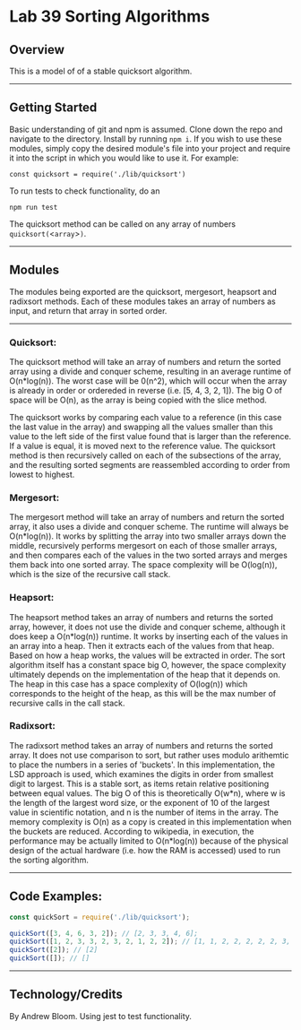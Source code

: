 # Lab 39 Sorting Algorithms

## Overview

This is a model of of a stable quicksort algorithm.
***
## Getting Started

Basic understanding of git and npm is assumed. Clone down the repo and navigate to the directory. Install by running `npm i`. If you wish to use these modules, simply copy the desired module's file into your project and require it into the script in which you would like to use it. For example:

```const quicksort = require('./lib/quicksort')```

To run tests to check functionality, do an

```npm run test```

The quicksort method can be called on any array of numbers `quicksort(`<`array`>`)`. 
***
## Modules

The modules being exported are the quicksort, mergesort, heapsort and radixsort methods. Each of these modules takes an array of numbers as input, and return that array in sorted order.
***
### Quicksort:

The quicksort method will take an array of numbers and return the sorted array using a divide and conquer scheme, resulting in an average runtime of O(n*log(n)). The worst case will be 0(n^2), which will occur when the array is already in order or ordereded in reverse (i.e. [5, 4, 3, 2, 1]). The big O of space will be O(n), as the array is being copied with the slice method. 

The quicksort works by comparing each value to a reference (in this case the last value in the array) and swapping all the values smaller than this value to the left side of the first value found that is larger than the reference. If a value is equal, it is moved next to the reference value. The quicksort method is then recursively called on each of the subsections of the array, and the resulting sorted segments are reassembled according to order from lowest to highest.

### Mergesort:

The mergesort method will take an array of numbers and return the sorted array, it also uses a divide and conquer scheme. The runtime will always be O(n*log(n)). It works by splitting the array into two smaller arrays down the middle, recursively performs mergesort on each of those smaller arrays, and then compares each of the values in the two sorted arrays and merges them back into one sorted array. The space complexity will be O(log(n)), which is the size of the recursive call stack.

### Heapsort:

The heapsort method takes an array of numbers and returns the sorted array, however, it does not use the divide and conquer scheme, although it does keep a O(n*log(n)) runtime. It works by inserting each of the values in an array into a heap. Then it extracts each of the values from that heap. Based on how a heap works, the values will be extracted in order. The sort algorithm itself has a constant space big O, however, the space complexity ultimately depends on the implementation of the heap that it depends on. The heap in this case has a space complexity of O(log(n)) which corresponds to the height of the heap, as this will be the max number of recursive calls in the call stack.

### Radixsort:

The radixsort method takes an array of numbers and returns the sorted array. It does not use comparison to sort, but rather uses modulo arithemtic to place the numbers in a series of 'buckets'. In this implementation, the LSD approach is used, which examines the digits in order from smallest digit to largest. This is a stable sort, as items retain relative positioning between equal values. The big O of this is theoretically O(w\*n), where w is the length of the largest word size, or the exponent of 10 of the largest value in scientific notation, and n is the number of items in the array. The memory complexity is O(n) as a copy is created in this implementation when the buckets are reduced. According to wikipedia, in execution, the performance may be actually limited to O(n*log(n)) because of the physical design of the actual hardware (i.e. how the RAM is accessed) used to run the sorting algorithm.
***
## Code Examples:

```javascript
const quickSort = require('./lib/quicksort');

quickSort([3, 4, 6, 3, 2]); // [2, 3, 3, 4, 6];
quickSort([1, 2, 3, 3, 2, 3, 2, 1, 2, 2]); // [1, 1, 2, 2, 2, 2, 2, 3, 3, 3]
quickSort([2]); // [2]
quickSort([]); // []
```
***
## Technology/Credits

By Andrew Bloom. Using jest to test functionality.